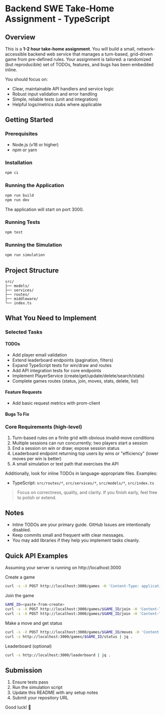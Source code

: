 # Backend SWE Take-Home Assignment - TypeScript

## Overview

This is a **1-2 hour take-home assignment**. You will build a small, network-accessible backend web service that manages a turn-based, grid-driven game from pre-defined rules. Your assignment is tailored: a randomized (but reproducible) set of TODOs, features, and bugs has been embedded inline.

You should focus on:
- Clear, maintainable API handlers and service logic
- Robust input validation and error handling
- Simple, reliable tests (unit and integration)
- Helpful logs/metrics stubs where applicable

## Getting Started

### Prerequisites

- Node.js (v18 or higher)
- npm or yarn

### Installation

```bash
npm ci
```

### Running the Application

```bash
npm run build
npm run dev
```

The application will start on port 3000.

### Running Tests

```bash
npm test
```

### Running the Simulation

```bash
npm run simulation
```

## Project Structure

```
src/
├── models/
├── services/
├── routes/
├── middleware/
└── index.ts
```

## What You Need to Implement

### Selected Tasks

#### TODOs
- Add player email validation
- Extend leaderboard endpoints (pagination, filters)
- Expand TypeScript tests for win/draw and routes
- Add API integration tests for core endpoints
- Implement PlayerService (create/get/update/delete/search/stats)
- Complete games routes (status, join, moves, stats, delete, list)

#### Feature Requests
- Add basic request metrics with prom-client

#### Bugs To Fix

### Core Requirements (high-level)

1. Turn-based rules on a finite grid with obvious invalid-move conditions
2. Multiple sessions can run concurrently; two players start a session
3. End a session on win or draw; expose session status
4. Leaderboard endpoint returning top users by wins or "efficiency" (lower moves per win is better)
5. A small simulation or test path that exercises the API

Additionally, look for inline TODOs in language-appropriate files. Examples:
- TypeScript: `src/routes/*`, `src/services/*`, `src/models/*`, `src/index.ts`

> Focus on correctness, quality, and clarity. If you finish early, feel free to polish or extend.

## Notes

- Inline TODOs are your primary guide. GitHub Issues are intentionally disabled.
- Keep commits small and frequent with clear messages.
- You may add libraries if they help you implement tasks cleanly.

## Quick API Examples

Assuming your server is running on http://localhost:3000

Create a game
```bash
curl -s -X POST http://localhost:3000/games -H 'Content-Type: application/json' -d '{"name":"Sample"}' | jq .
```

Join the game
```bash
GAME_ID=<paste-from-create>
curl -s -X POST http://localhost:3000/games/$GAME_ID/join -H 'Content-Type: application/json' -d '{"playerId":"player-1"}' | jq .
curl -s -X POST http://localhost:3000/games/$GAME_ID/join -H 'Content-Type: application/json' -d '{"playerId":"player-2"}' | jq .
```

Make a move and get status
```bash
curl -s -X POST http://localhost:3000/games/$GAME_ID/moves -H 'Content-Type: application/json' -d '{"playerId":"player-1","row":0,"col":0}' | jq .
curl -s http://localhost:3000/games/$GAME_ID/status | jq .
```

Leaderboard (optional)
```bash
curl -s http://localhost:3000/leaderboard | jq .
```

## Submission

1. Ensure tests pass
2. Run the simulation script
3. Update this README with any setup notes
4. Submit your repository URL

Good luck! 🚀
